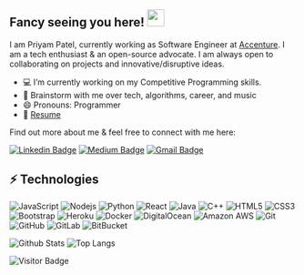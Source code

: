 <!--
### Hi there 👋
-->
## Fancy seeing you here! <img src="https://raw.githubusercontent.com/aemmadi/aemmadi/master/wave.gif" width="30px">

I am Priyam Patel, currently working as Software Engineer at [Accenture](https://www.accenture.com/in-en). I am a tech enthusiast & an open-source advocate. I am always open to collaborating on projects and innovative/disruptive ideas.
- 💻 I’m currently working on my Competitive Programming skills.
- 💬 Brainstorm with me over tech, algorithms, career, and music 
- 😄 Pronouns: Programmer
- 📝 [Resume](https://drive.google.com/file/d/1jezE1aZbwnKoj6XU1gDIoI_HRj_QpYd2/view?usp=sharing)

Find out more about me & feel free to connect with me here:

[![Linkedin Badge](https://img.shields.io/badge/-PriyamPatel-blue?style=flat-square&logo=Linkedin&logoColor=white&link=https://www.linkedin.com/in/priyam-patel-0b3b2817b/)](https://www.linkedin.com/in/priyam-patel-0b3b2817b/)
[![Medium Badge](https://img.shields.io/badge/-PriyamPatel-03a57a?style=flat-square&labelColor=000000&logo=Medium&link=https://medium.com/@patelpriyam090)](https://medium.com/@patelpriyam090)
[![Gmail Badge](https://img.shields.io/badge/-patelpriyam090@gmail.com-c14438?style=flat-square&logo=Gmail&logoColor=white&link=mailto:patelpriyam090@gmail.com)](mailto:patelpriyam090@gmail.com)

## ⚡ Technologies

![JavaScript](https://img.shields.io/badge/-JavaScript-black?style=flat-square&logo=javascript)
![Nodejs](https://img.shields.io/badge/-Nodejs-black?style=flat-square&logo=Node.js)
![Python](https://img.shields.io/badge/-Python-black?style=flat-square&logo=Python)
![React](https://img.shields.io/badge/-React-black?style=flat-square&logo=react)
![Java](https://img.shields.io/badge/-java-E34A86?style=flat-square&logo=java)
![C++](https://img.shields.io/badge/-C++-00599C?style=flat-square&logo=c)
![HTML5](https://img.shields.io/badge/-HTML5-E34F26?style=flat-square&logo=html5&logoColor=white)
![CSS3](https://img.shields.io/badge/-CSS3-1572B6?style=flat-square&logo=css3)
![Bootstrap](https://img.shields.io/badge/-Bootstrap-563D7C?style=flat-square&logo=bootstrap)
![Heroku](https://img.shields.io/badge/-Heroku-430098?style=flat-square&logo=heroku)
![Docker](https://img.shields.io/badge/-Docker-black?style=flat-square&logo=docker)
![DigitalOcean](https://img.shields.io/badge/-Digital%20Ocean-darkblue?style=flat-square&logo=digitalocean)
![Amazon AWS](https://img.shields.io/badge/Amazon%20AWS-232F3E?style=flat-square&logo=amazon-aws)
![Git](https://img.shields.io/badge/-Git-black?style=flat-square&logo=git)
![GitHub](https://img.shields.io/badge/-GitHub-181717?style=flat-square&logo=github)
![GitLab](https://img.shields.io/badge/-GitLab-FCA121?style=flat-square&logo=gitlab)
![BitBucket](https://img.shields.io/badge/-BitBucket-darkblue?style=flat-square&logo=bitbucket)

![Github Stats](https://github-readme-stats.vercel.app/api?username=PriyamPatel007&count_private=true&show_icons=true&include_all_commits=true)
![Top Langs](https://github-readme-stats.vercel.app/api/top-langs/?username=PriyamPatel007&hide=TeX&layout=compact)

![Visitor Badge](https://visitor-badge.laobi.icu/badge?page_id=PriyamPatel007.PriyamPatel007)


